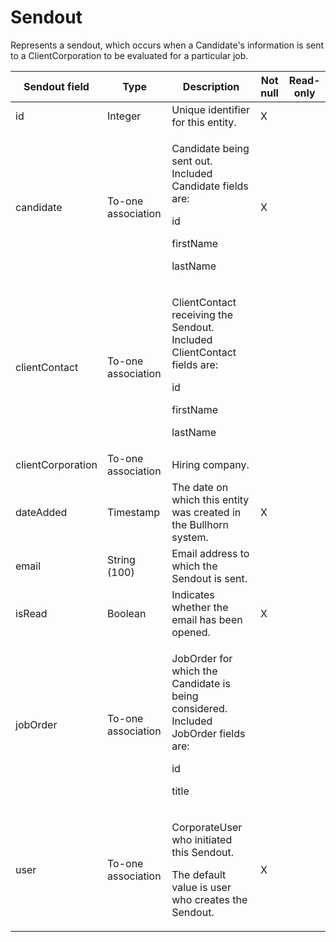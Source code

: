 # Sendout

Represents a sendout, which occurs when a Candidate's information is sent to a ClientCorporation to be evaluated for a particular job.

<table>
<thead>
<tr class="header">
<th><strong>Sendout field</strong></th>
<th><strong>Type</strong></th>
<th><strong>Description</strong></th>
<th><strong>Not null</strong></th>
<th><strong>Read-only</strong></th>
</tr>
</thead>
<tbody>
<tr class="odd">
<td>id</td>
<td>Integer</td>
<td>Unique identifier for this entity.</td>
<td>X</td>
<td> </td>
</tr>
<tr class="even">
<td>candidate</td>
<td>To-one association</td>
<td><p>Candidate being sent out. Included Candidate fields are:</p>
<p>id</p>
<p>firstName</p>
<p>lastName </p></td>
<td>X</td>
<td> </td>
</tr>
<tr class="odd">
<td>clientContact</td>
<td>To-one association</td>
<td><p>ClientContact receiving the Sendout. Included ClientContact fields are:</p>
<p>id</p>
<p>firstName</p>
<p>lastName</p></td>
<td> </td>
<td> </td>
</tr>
<tr class="even">
<td>clientCorporation</td>
<td>To-one association</td>
<td>Hiring company.</td>
<td> </td>
<td> </td>
</tr>
<tr class="odd">
<td>dateAdded</td>
<td>Timestamp</td>
<td>The date on which this entity was created in the Bullhorn system.</td>
<td>X</td>
<td> </td>
</tr>
<tr class="even">
<td>email</td>
<td>String (100)</td>
<td>Email address to which the Sendout is sent.</td>
<td> </td>
<td> </td>
</tr>
<tr class="odd">
<td>isRead</td>
<td>Boolean</td>
<td>Indicates whether the email has been opened.</td>
<td>X</td>
<td> </td>
</tr>
<tr class="even">
<td>jobOrder</td>
<td>To-one association</td>
<td><p>JobOrder for which the Candidate is being considered. Included JobOrder fields are:</p>
<p>id</p>
<p>title</p></td>
<td> </td>
<td> </td>
</tr>
<tr class="odd">
<td>user</td>
<td>To-one association</td>
<td><p>CorporateUser who initiated this Sendout.</p>
<p>The default value is user who creates the Sendout.</p></td>
<td>X</td>
<td> </td>
</tr>
</tbody>
</table>